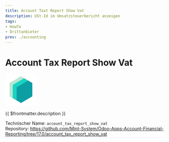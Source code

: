 ```yaml
---
title: Account Taxt Report Show Vat
description: USt-Id im Umsatzsteuerbericht anzeigen
tags:
- HowTo
- Drittanbieter
prev: ./accounting
---
```

# Account Tax Report Show Vat
![icon_oms_box](attachments/icons_odoo_mint_system.png)

{{ $frontmatter.description }}

Technischer Name: `account_tax_report_show_vat`\
Repository: <https://github.com/Mint-System/Odoo-Apps-Account-Financial-Reporting/tree/17.0/account_tax_report_show_vat>